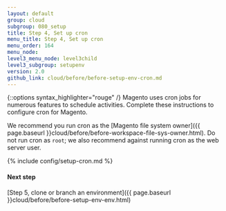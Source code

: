 ```yaml
---
layout: default
group: cloud
subgroup: 080_setup
title: Step 4, Set up cron
menu_title: Step 4, Set up cron
menu_order: 164
menu_node:
level3_menu_node: level3child
level3_subgroup: setupenv
version: 2.0
github_link: cloud/before/before-setup-env-cron.md
---
```


{::options syntax_highlighter="rouge" /}
Magento uses cron jobs for numerous features to schedule activities. Complete these instructions to configure cron for Magento.

We recommend you run cron as the [Magento file system owner]({{ page.baseurl }}cloud/before/before-workspace-file-sys-owner.html). Do not run cron as `root`; we also recommend against running cron as the web server user.

{% include config/setup-cron.md %}

#### Next step
[Step 5, clone or branch an environment]({{ page.baseurl }}cloud/before/before-setup-env-env.html)
